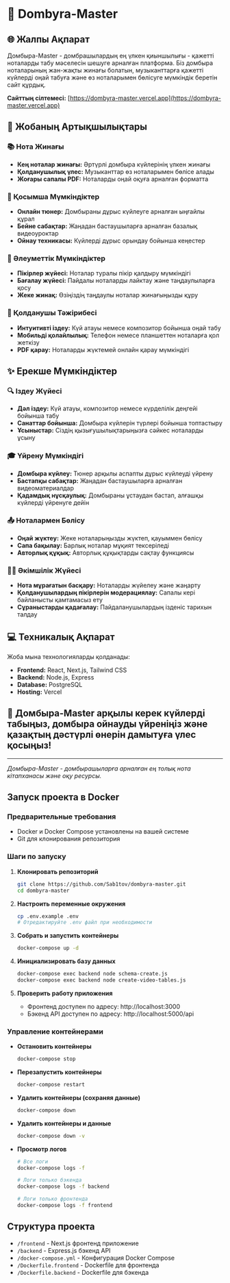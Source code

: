 # 🎵 Dombyra-Master

## 🌐 Жалпы Ақпарат

Домбыра-Master - домбрашылардың ең үлкен қиыншылығы - қажетті ноталарды табу мәселесін шешуге арналған платформа. Біз домбыра ноталарының жан-жақты жинағы болатын, музыканттарға қажетті күйлерді оңай табуға және өз ноталарымен бөлісуге мүмкіндік беретін сайт құрдық.

**Сайттың сілтемесі:** [https://dombyra-master.vercel.app](https://dombyra-master.vercel.app)

## 🚀 Жобаның Артықшылықтары

### 📚 Нота Жинағы

- **Кең ноталар жинағы:** Әртүрлі домбыра күйлерінің үлкен жинағы
- **Қолданушылық үлес:** Музыканттар өз ноталарымен бөлісе алады
- **Жоғары сапалы PDF:** Ноталарды оңай оқуға арналған форматта

### 🎼 Қосымша Мүмкіндіктер

- **Онлайн тюнер:** Домбыраны дұрыс күйлеуге арналған ыңғайлы құрал
- **Бейне сабақтар:** Жаңадан бастаушыларға арналған базалық видеоуроктар
- **Ойнау техникасы:** Күйлерді дұрыс орындау бойынша кеңестер

### 👥 Әлеуметтік Мүмкіндіктер

- **Пікірлер жүйесі:** Ноталар туралы пікір қалдыру мүмкіндігі
- **Бағалау жүйесі:** Пайдалы ноталарды лайктау және таңдаулыларға қосу
- **Жеке жинақ:** Өзіңіздің таңдаулы ноталар жинағыңызды құру

### 📱 Қолданушы Тәжірибесі

- **Интуитивті іздеу:** Күй атауы немесе композитор бойынша оңай табу
- **Мобильді қолайлылық:** Телефон немесе планшеттен ноталарға қол жеткізу
- **PDF қарау:** Ноталарды жүктемей онлайн қарау мүмкіндігі

## ✨ Ерекше Мүмкіндіктер

### 🔍 Іздеу Жүйесі

- **Дәл іздеу:** Күй атауы, композитор немесе күрделілік деңгейі бойынша табу
- **Санаттар бойынша:** Домбыра күйлерін түрлері бойынша топтастыру
- **Ұсыныстар:** Сіздің қызығушылықтарыңызға сәйкес ноталарды ұсыну

### 🎓 Үйрену Мүмкіндігі

- **Домбыра күйлеу:** Тюнер арқылы аспапты дұрыс күйлеуді үйрену
- **Бастапқы сабақтар:** Жаңадан бастаушыларға арналған видеоматериалдар
- **Қадамдық нұсқаулық:** Домбыраны ұстаудан бастап, алғашқы күйлерді үйренуге дейін

### 📤 Ноталармен Бөлісу

- **Оңай жүктеу:** Жеке ноталарыңызды жүктеп, қауыммен бөлісу
- **Сапа бақылау:** Барлық ноталар мұқият тексеріледі
- **Авторлық құқық:** Авторлық құқықтарды сақтау функциясы

### 👨‍💼 Әкімшілік Жүйесі

- **Нота мұрағатын басқару:** Ноталарды жүйелеу және жаңарту
- **Қолданушылардың пікірлерін модерациялау:** Сапалы кері байланысты қамтамасыз ету
- **Сұраныстарды қадағалау:** Пайдаланушылардың ізденіс тарихын талдау

## 💻 Техникалық Ақпарат

Жоба мына технологияларды қолданады:

- **Frontend:** React, Next.js, Tailwind CSS
- **Backend:** Node.js, Express
- **Database:** PostgreSQL
- **Hosting:** Vercel

## 🌟 Домбыра-Master арқылы керек күйлерді табыңыз, домбыра ойнауды үйреніңіз және қазақтың дәстүрлі өнерін дамытуға үлес қосыңыз!

---

_Домбыра-Master - домбырашыларға арналған ең толық нота кітапханасы және оқу ресурсы._

## Запуск проекта в Docker

### Предварительные требования

- Docker и Docker Compose установлены на вашей системе
- Git для клонирования репозитория

### Шаги по запуску

1. **Клонировать репозиторий**

   ```bash
   git clone https://github.com/Sab1tov/dombyra-master.git
   cd dombyra-master
   ```

2. **Настроить переменные окружения**

   ```bash
   cp .env.example .env
   # Отредактируйте .env файл при необходимости
   ```

3. **Собрать и запустить контейнеры**

   ```bash
   docker-compose up -d
   ```

4. **Инициализировать базу данных**

   ```bash
   docker-compose exec backend node schema-create.js
   docker-compose exec backend node create-video-tables.js
   ```

5. **Проверить работу приложения**
   - Фронтенд доступен по адресу: http://localhost:3000
   - Бэкенд API доступен по адресу: http://localhost:5000/api

### Управление контейнерами

- **Остановить контейнеры**

  ```bash
  docker-compose stop
  ```

- **Перезапустить контейнеры**

  ```bash
  docker-compose restart
  ```

- **Удалить контейнеры (сохраняя данные)**

  ```bash
  docker-compose down
  ```

- **Удалить контейнеры и данные**

  ```bash
  docker-compose down -v
  ```

- **Просмотр логов**

  ```bash
  # Все логи
  docker-compose logs -f

  # Логи только бэкенда
  docker-compose logs -f backend

  # Логи только фронтенда
  docker-compose logs -f frontend
  ```

## Структура проекта

- `/frontend` - Next.js фронтенд приложение
- `/backend` - Express.js бэкенд API
- `/docker-compose.yml` - Конфигурация Docker Compose
- `/Dockerfile.frontend` - Dockerfile для фронтенда
- `/Dockerfile.backend` - Dockerfile для бэкенда

